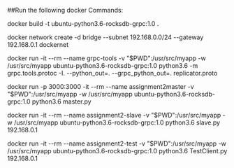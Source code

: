 ##Run the following docker Commands:

docker build -t ubuntu-python3.6-rocksdb-grpc:1.0 .

docker network create -d bridge --subnet 192.168.0.0/24 --gateway 192.168.0.1 dockernet

docker run -it --rm --name grpc-tools -v "$PWD":/usr/src/myapp -w /usr/src/myapp ubuntu-python3.6-rocksdb-grpc:1.0 python3.6 -m grpc.tools.protoc -I. --python_out=. --grpc_python_out=. replicator.proto

docker run -p 3000:3000 -it --rm --name assignment2master -v "$PWD":/usr/src/myapp -w /usr/src/myapp ubuntu-python3.6-rocksdb-grpc:1.0 python3.6 master.py

docker run -it --rm --name assignment2-slave -v "$PWD":/usr/src/myapp -w /usr/src/myapp ubuntu-python3.6-rocksdb-grpc:1.0 python3.6 slave.py 192.168.0.1

docker run -it --rm --name assignment2-test -v "$PWD":/usr/src/myapp -w /usr/src/myapp ubuntu-python3.6-rocksdb-grpc:1.0 python3.6 TestClient.py 192.168.0.1
